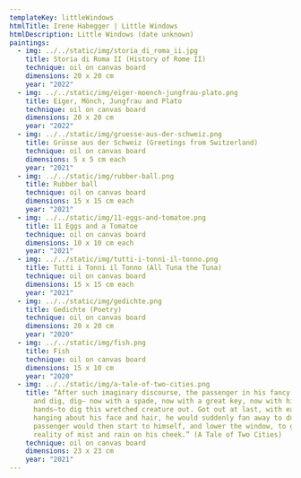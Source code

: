 ```yaml
---
templateKey: littleWindows
htmlTitle: Irene Habegger | Little Windows
htmlDescription: Little Windows (date unknown)
paintings:
  - img: ../../static/img/storia_di_roma_ii.jpg
    title: Storia di Roma II (History of Rome II)
    technique: oil on canvas board
    dimensions: 20 x 20 cm
    year: "2022"
  - img: ../../static/img/eiger-moench-jungfrau-plato.png
    title: Eiger, Mönch, Jungfrau and Plato
    technique: oil on canvas board
    dimensions: 20 x 20 cm
    year: "2022"
  - img: ../../static/img/gruesse-aus-der-schweiz.png
    title: Grüsse aus der Schweiz (Greetings from Switzerland)
    technique: oil on canvas board
    dimensions: 5 x 5 cm each
    year: "2021"
  - img: ../../static/img/rubber-ball.png
    title: Rubber ball
    technique: oil on canvas board
    dimensions: 15 x 15 cm each
    year: "2021"
  - img: ../../static/img/11-eggs-and-tomatoe.png
    title: 11 Eggs and a Tomatoe
    technique: oil on canvas board
    dimensions: 10 x 10 cm each
    year: "2021"
  - img: ../../static/img/tutti-i-tonni-il-tonno.png
    title: Tutti i Tonni il Tonno (All Tuna the Tuna)
    technique: oil on canvas board
    dimensions: 15 x 15 cm each
    year: "2021"
  - img: ../../static/img/gedichte.png
    title: Gedichte (Poetry)
    technique: oil on canvas board
    dimensions: 20 x 20 cm
    year: "2020"
  - img: ../../static/img/fish.png
    title: Fish
    technique: oil on canvas board
    dimensions: 15 x 10 cm
    year: "2020"
  - img: ../../static/img/a-tale-of-two-cities.png
    title: “After such imaginary discourse, the passenger in his fancy would dig,
      and dig, dig— now with a spade, now with a great key, now with his
      hands—to dig this wretched creature out. Got out at last, with earth
      hanging about his face and hair, he would suddenly fan away to dust. The
      passenger would then start to himself, and lower the window, to get the
      reality of mist and rain on his cheek.” (A Tale of Two Cities)
    technique: oil on canvas board
    dimensions: 23 x 23 cm
    year: "2021"
---
```

